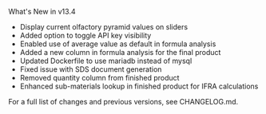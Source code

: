 What's New in v13.4
- Display current olfactory pyramid values on sliders
- Added option to toggle API key visibility
- Enabled use of average value as default in formula analysis
- Added a new column in formula analysis for the final product
- Updated Dockerfile to use mariadb instead of mysql
- Fixed issue with SDS document generation
- Removed quantity column from finished product
- Enhanced sub-materials lookup in finished product for IFRA calculations

For a full list of changes and previous versions, see CHANGELOG.md.